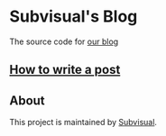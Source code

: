 # Subvisual's Blog

The source code for [our blog](https://s3.subvisual.co)

## [How to write a post](docs/writing.md)

## About

This project is maintained by [Subvisual](https://subvisual.co).
